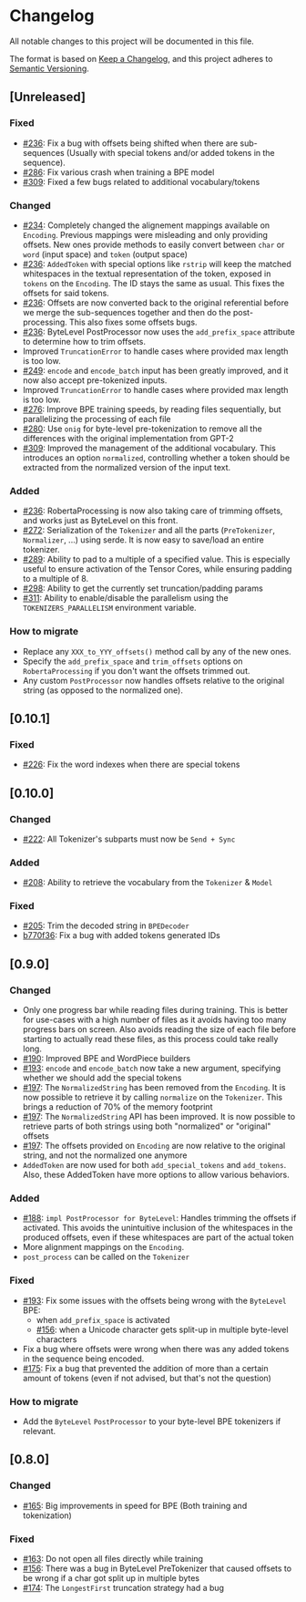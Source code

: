 # Changelog
All notable changes to this project will be documented in this file.

The format is based on [Keep a Changelog](https://keepachangelog.com/en/1.0.0/),
and this project adheres to [Semantic Versioning](https://semver.org/spec/v2.0.0.html).

## [Unreleased]

### Fixed
- [#236]: Fix a bug with offsets being shifted when there are sub-sequences (Usually with
special tokens and/or added tokens in the sequence).
- [#286]: Fix various crash when training a BPE model
- [#309]: Fixed a few bugs related to additional vocabulary/tokens

### Changed
- [#234]: Completely changed the alignement mappings available on `Encoding`. Previous mappings
were misleading and only providing offsets. New ones provide methods to easily convert between
`char` or `word` (input space) and `token` (output space)
- [#236]: `AddedToken` with special options like `rstrip` will keep the matched whitespaces
in the textual representation of the token, exposed in `tokens` on the `Encoding`. The ID stays
the same as usual. This fixes the offsets for said tokens.
- [#236]: Offsets are now converted back to the original referential before we merge the
sub-sequences together and then do the post-processing. This also fixes some offsets bugs.
- [#236]: ByteLevel PostProcessor now uses the `add_prefix_space` attribute to determine how to
trim offsets.
- Improved `TruncationError` to handle cases where provided max length is too low.
- [#249]: `encode` and `encode_batch` input has been greatly improved, and it now also accept
pre-tokenized inputs.
- Improved `TruncationError` to handle cases where provided max length is too low.
- [#276]: Improve BPE training speeds, by reading files sequentially, but parallelizing the
processing of each file
- [#280]: Use `onig` for byte-level pre-tokenization to remove all the differences with the original
implementation from GPT-2
- [#309]: Improved the management of the additional vocabulary. This introduces an option
`normalized`, controlling whether a token should be extracted from the normalized version of the
input text.

### Added
- [#236]: RobertaProcessing is now also taking care of trimming offsets, and works just as ByteLevel
on this front.
- [#272]: Serialization of the `Tokenizer` and all the parts (`PreTokenizer`, `Normalizer`, ...)
using serde. It is now easy to save/load an entire tokenizer.
- [#289]: Ability to pad to a multiple of a specified value. This is especially useful to ensure
activation of the Tensor Cores, while ensuring padding to a multiple of 8.
- [#298]: Ability to get the currently set truncation/padding params
- [#311]: Ability to enable/disable the parallelism using the `TOKENIZERS_PARALLELISM` environment
variable.

### How to migrate
- Replace any `XXX_to_YYY_offsets()` method call by any of the new ones.
- Specify the `add_prefix_space` and `trim_offsets` options on `RobertaProcessing` if you don't
want the offsets trimmed out.
- Any custom `PostProcessor` now handles offsets relative to the original string (as opposed to the
normalized one).

## [0.10.1]

### Fixed
- [#226]: Fix the word indexes when there are special tokens

## [0.10.0]

### Changed
- [#222]: All Tokenizer's subparts must now be `Send + Sync`

### Added
- [#208]: Ability to retrieve the vocabulary from the `Tokenizer` & `Model`

### Fixed
- [#205]: Trim the decoded string in `BPEDecoder`
- [b770f36]: Fix a bug with added tokens generated IDs

## [0.9.0]

### Changed
- Only one progress bar while reading files during training. This is better for use-cases with
a high number of files as it avoids having too many progress bars on screen. Also avoids reading the
size of each file before starting to actually read these files, as this process could take really
long.
- [#190]: Improved BPE and WordPiece builders
- [#193]: `encode` and `encode_batch` now take a new argument, specifying whether we should add the
special tokens
- [#197]: The `NormalizedString` has been removed from the `Encoding`. It is now possible to
retrieve it by calling `normalize` on the `Tokenizer`. This brings a reduction of 70% of the memory
footprint
- [#197]: The `NormalizedString` API has been improved. It is now possible to retrieve parts of both
strings using both "normalized" or "original" offsets
- [#197]: The offsets provided on `Encoding` are now relative to the original string, and not the
normalized one anymore
- `AddedToken` are now used for both `add_special_tokens` and `add_tokens`. Also, these AddedToken
have more options to allow various behaviors.

### Added
- [#188]: `impl PostProcessor for ByteLevel`: Handles trimming the offsets if activated. This avoids
the unintuitive inclusion of the whitespaces in the produced offsets, even if these whitespaces are
part of the actual token
- More alignment mappings on the `Encoding`.
- `post_process` can be called on the `Tokenizer`

### Fixed
- [#193]: Fix some issues with the offsets being wrong with the `ByteLevel` BPE:
	- when `add_prefix_space` is activated
	- [#156]: when a Unicode character gets split-up in multiple byte-level characters
- Fix a bug where offsets were wrong when there was any added tokens in the sequence being encoded.
- [#175]: Fix a bug that prevented the addition of more than a certain amount of tokens (even if not
advised, but that's not the question)

### How to migrate
- Add the `ByteLevel` `PostProcessor` to your byte-level BPE tokenizers if relevant.

## [0.8.0]

### Changed
- [#165]: Big improvements in speed for BPE (Both training and tokenization)

### Fixed
- [#163]: Do not open all files directly while training
- [#156]: There was a bug in ByteLevel PreTokenizer that caused offsets to be wrong if a char got
split up in multiple bytes
- [#174]: The `LongestFirst` truncation strategy had a bug

[#311]: https://github.com/huggingface/tokenizers/pull/311
[#309]: https://github.com/huggingface/tokenizers/pull/309
[#298]: https://github.com/huggingface/tokenizers/pull/298
[#289]: https://github.com/huggingface/tokenizers/pull/289
[#286]: https://github.com/huggingface/tokenizers/pull/286
[#280]: https://github.com/huggingface/tokenizers/pull/280
[#276]: https://github.com/huggingface/tokenizers/pull/276
[#272]: https://github.com/huggingface/tokenizers/pull/272
[#249]: https://github.com/huggingface/tokenizers/pull/249
[b770f36]: https://github.com/huggingface/tokenizers/commit/b770f364280af33efeffea8f0003102cda8cf1b7
[#236]: https://github.com/huggingface/tokenizers/pull/236
[#234]: https://github.com/huggingface/tokenizers/pull/234
[#226]: https://github.com/huggingface/tokenizers/pull/226
[#222]: https://github.com/huggingface/tokenizers/pull/222
[#208]: https://github.com/huggingface/tokenizers/pull/208
[#205]: https://github.com/huggingface/tokenizers/issues/205
[#197]: https://github.com/huggingface/tokenizers/pull/197
[#193]: https://github.com/huggingface/tokenizers/pull/193
[#190]: https://github.com/huggingface/tokenizers/pull/190
[#188]: https://github.com/huggingface/tokenizers/pull/188
[#175]: https://github.com/huggingface/tokenizers/issues/175
[#174]: https://github.com/huggingface/tokenizers/issues/174
[#165]: https://github.com/huggingface/tokenizers/pull/165
[#163]: https://github.com/huggingface/tokenizers/issues/163
[#156]: https://github.com/huggingface/tokenizers/pull/156

